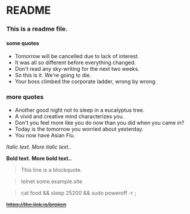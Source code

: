 # README
### This is a readme file.

#### **some quotes**
* Tomorrow will be cancelled due to lack of interest.
* It was all so different before everything changed.
* Don't read any sky-writing for the next two weeks.
* So this is it.  We're going to die.
* Your boss climbed the corporate ladder, wrong by wrong.

### more quotes
- Another good night not to sleep in a eucalyptus tree.
- A vivid and creative mind characterizes you.
- Don't you feel more like you do now than you did when you came in?
- Today is the tomorrow you worried about yesterday.
- You now have Asian Flu.


*Italic text*.
*More italic text..*

**Bold text**.
**More bold text..**

>This line is a blockquote.

>telnet some.example.site

>cat food && sleep 25200 && sudo poweroff -r ;

~~https://the.link.is/broken~~